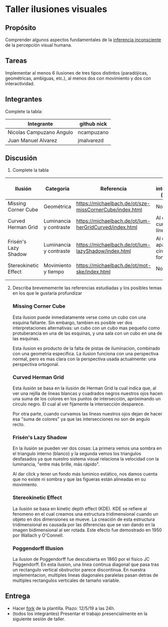 # Taller ilusiones visuales

## Propósito

Comprender algunos aspectos fundamentales de la [inferencia inconsciente](https://github.com/VisualComputing/Cognitive) de la percepción visual humana.

## Tareas

Implementar al menos 6 ilusiones de tres tipos distintos (paradójicas, geométricas, ambiguas, etc.), al menos dos con movimiento y dos con interactividad.

## Integrantes

Complete la tabla:

| Integrante | github nick |
|------------|-------------|
| Nicolas Campuzano Angulo | ncampuzano |
| Juan Manuel Alvarez | jmalvarezd |

## Discusión

1. Complete la tabla

| Ilusión | Categoria | Referencia | Tipo de interactividad (si aplica) | URL código base (si aplica) |
|---------|-----------|------------|------------------------------------|-----------------------------|
| Missing Corner Cube | Geométrica |https://michaelbach.de/ot/sze-missCornerCube/index.html| No aplica | No aplica  |
| Curved Herman Grid | Luminancia y contraste | https://michaelbach.de/ot/lum-herGridCurved/index.html | Al dar click curvan las líneas | No aplica |
| Frisén's Lazy Shadow | Luminancia y contraste | https://michaelbach.de/ot/lum-lazyShadow/index.html | Al dar click aparece un círculo con fondo | https://processing.org/examples/regularpolygon.html |
| Stereokinetic Effect | Movimiento y tiempo | https://michaelbach.de/ot/mot-ske/index.html | No aplica | https://gist.github.com/atduskgreg/1516424 |
|         |           |            |                                    |                             |
|         |           |            |                                    |                             |

2. Describa brevememente las referencias estudiadas y los posibles temas en los que le gustaría profundizar
    ### Missing Corner Cube
    
    Esta ilusion puede inmediatamente verse como un cubo con una esquina faltante. Sin embargo, tambien es posible ver dos interpretaciones alternativas: un cubo con un cubo mas pequeño como protuberancia en una de las esquinas, y una sala con un cubo en una de las esquinas.
    
    Esta ilusion es producto de la falta de pistas de iluminacion, combinado con una geometria especifica. La ilusion funciona con una perspectiva normal, pero es mas clara con la perspectiva usada actualmente: una perspectiva ortogonal. 
    ### Curved Herman Grid
    Esta ilusión se basa en la ilusión de Herman Grid la cual indica que, al ver una rejilla de lineas blancas y cuadrados negros nuestros ojos hacen una suma de los colores en los puntos de intersección, apróximando un circulo negro. El  cual al ver fijamente la intersección desparece.

    Por otra parte, cuando curvamos las líneas nuestros ojos dejan de hacer esa "suma de colores" ya que las intersecciones no son de angulo recto.

    ### Frisén's Lazy Shadow
    En la ilusión se pueden ver dos cosas: La primera vemos una sombra en el triangulo interno (blanco) y la segunda vemos los triangulos desfasados ya que nuestro sistema visual relaciona la velocidad con la luminancia, "entre más brille, más rápido".

    Al dar click y tener un fondo más luminico estático, nos damos cuenta que no existe ni sombra y que las figueras están alineadas en su movimiento.

    ### Stereokinetic Effect
    La ilusión se basa en kinetic depth effect (KDE). KDE se refiere al fenomeno en el cual creamos una estructura tridimensional cuando un objeto en dos dimensiones se mueve. La creación de esta estructura tridimensional es causada por las diferencias que se van dando en la imagen bidimensional al ser rotada. Este efecto fue demostrado en 1950 por Wallach y O'Connell.

    ### Poggendorff Illusion
    La ilusion de Poggendorff fue descubierta en 1860 por el fisico JC Poggendorff. En esta ilusion, una linea continua diagonal que pasa tras un rectangulo vertical obstructor parece discontinua. En nuestra implementacion, multiples lineas diagonales paralelas pasan detras de multiples rectangulos verticales de tamaño variable. 

## Entrega

* Hacer [fork](https://help.github.com/articles/fork-a-repo/) de la plantilla. Plazo: 12/5/19 a las 24h.
* (todos los integrantes) Presentar el trabajo presencialmente en la siguiente sesión de taller.
